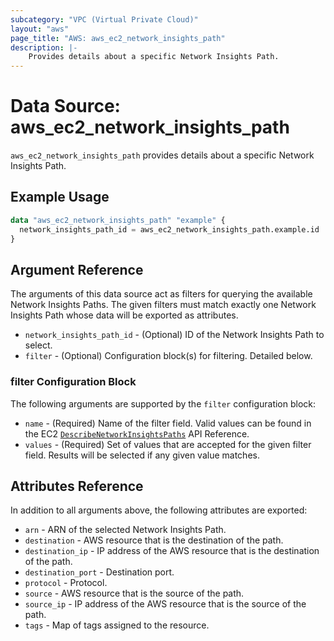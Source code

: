 ```yaml
---
subcategory: "VPC (Virtual Private Cloud)"
layout: "aws"
page_title: "AWS: aws_ec2_network_insights_path"
description: |-
    Provides details about a specific Network Insights Path.
---
```


# Data Source: aws_ec2_network_insights_path

`aws_ec2_network_insights_path` provides details about a specific Network Insights Path.

## Example Usage

```terraform
data "aws_ec2_network_insights_path" "example" {
  network_insights_path_id = aws_ec2_network_insights_path.example.id
}
```

## Argument Reference

The arguments of this data source act as filters for querying the available
Network Insights Paths. The given filters must match exactly one Network Insights Path
whose data will be exported as attributes.

* `network_insights_path_id` - (Optional) ID of the Network Insights Path to select.
* `filter` - (Optional) Configuration block(s) for filtering. Detailed below.

### filter Configuration Block

The following arguments are supported by the `filter` configuration block:

* `name` - (Required) Name of the filter field. Valid values can be found in the EC2 [`DescribeNetworkInsightsPaths`](https://docs.aws.amazon.com/AWSEC2/latest/APIReference/API_DescribeNetworkInsightsPaths.html) API Reference.
* `values` - (Required) Set of values that are accepted for the given filter field. Results will be selected if any given value matches.

## Attributes Reference

In addition to all arguments above, the following attributes are exported:

* `arn` - ARN of the selected Network Insights Path.
* `destination` - AWS resource that is the destination of the path.
* `destination_ip` - IP address of the AWS resource that is the destination of the path.
* `destination_port` - Destination port.
* `protocol` - Protocol.
* `source` - AWS resource that is the source of the path.
* `source_ip` - IP address of the AWS resource that is the source of the path.
* `tags` - Map of tags assigned to the resource.
